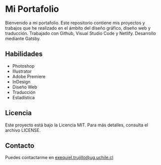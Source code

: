 # Mi Portafolio

Bienvenido a mi portafolio. Este repositorio contiene mis proyectos y trabajos que he realizado en el ámbito del diseño gráfico, diseño web y traducción. Trabajado con Github, Visual Studio Code y Netlify. Desarrollo mediante Gatsby.

## Habilidades

- Photoshop
- Illustrator
- Adobe Premiere
- InDesign
- Diseño Web
- Traducción
- Estadística

## Licencia

Este proyecto está bajo la Licencia MIT. Para más detalles, consulta el archivo LICENSE.

## Contacto
Puedes contactarme en exequiel.trujillo@ug.uchile.cl